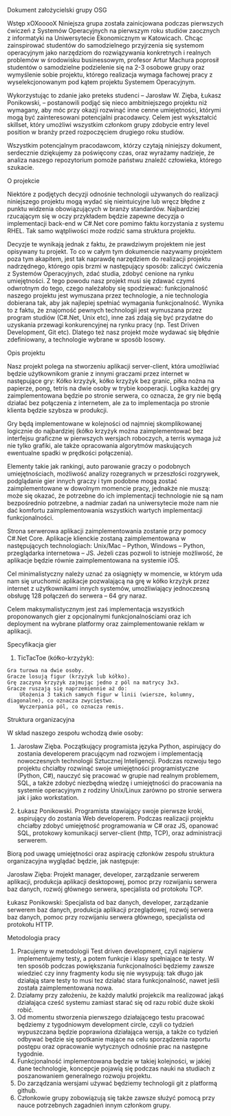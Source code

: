 Dokument założycielski grupy OSG

Wstęp
    xOXooooX
Niniejsza grupa została zainicjowana podczas pierwszych ćwiczeń z Systemów Operacyjnych na pierwszym roku studiów zaocznych z informatyki na Uniwersytecie Ekonomicznym w Katowicach. Chcąc zainspirować studentów do samodzielnego przyjrzenia się systemom operacyjnym jako narzędziom do rozwiązywania konkretnych i realnych problemów w środowisku businessowym, profesor Artur Machura poprosił studentów o samodzielne podzielenie się na 2-3 osobowe grupy oraz wymyślenie sobie projektu, którego realizacja wymaga fachowej pracy z wyselekcjonowanym pod kątem projektu Systemem Operacyjnym.

Wykorzystując to zdanie jako preteks studenci – Jarosław W. Zięba, Łukasz Ponikowski, – postanowili podjąć się nieco ambitniejszego projektu niż wymagany, aby móc przy okazji rozwinąć inne cenne umiejętności, którymi mogą być zainteresowani potencjalni pracodawcy. Celem jest wykształcić skillset, który umożliwi wszystkim członkom grupy zdobycie entry level position w branży przed rozpoczęciem drugiego roku studiów.

Wszystkim potencjalnym pracodawcom, którzy czytają niniejszy dokument, serdecznie dziękujemy za poświęcony czas, oraz wyrażamy nadzieje, że analiza naszego repozytorium pomoże państwu znaleźć człowieka, którego szukacie.


O projekcie

Niektóre z podjętych decyzji odnośnie technologii używanych do realizacji niniejszego projektu mogą wydać się nieintuicyjne lub wręcz błędne z punktu widzenia obowiązujących w branży standardów. Najbardziej rzucającym się w oczy przykładem będzie zapewne decyzja o implementacji back-end w C#.Net core pomimo faktu korzystania z systemu RHEL. Tak samo wątpliwości może rodzić sama struktura projektu.

Decyzje te wynikają jednak z faktu, że prawdziwym projektem nie jest opisywany tu projekt. To co w całym tym dokumencie nazywamy projektem poza tym akapitem, jest tak naprawdę narzędziem do realizacji projektu nadrzędnego, którego opis brzmi w następujący sposób: zaliczyć ćwiczenia z Systemów Operacyjnych, zdać studia, zdobyć cenione na rynku umiejętności. Z tego powodu nasz projekt musi się zdawać czymś odwrotnym do tego, czego należałoby się spodziewać: funkcjonalność naszego projektu jest wymuszana przez technologie, a nie technologia dobierana tak, aby jak najlepiej spełniać wymagania funkcjonalność. Wynika to z faktu, że znajomość pewnych technologii jest wymuszana przez program studiów (C#.Net, Unix etc), inne zaś zdają się być przydatne do uzyskania przewagi konkurencyjnej na rynku pracy (np. Test Driven Development, Git etc). Dlatego też nasz projekt może wydawać się błędnie zdefiniowany, a technologie wybrane w sposób losowy. 


Opis projektu

Nasz projekt polega na stworzeniu aplikacji server-client, która umożliwiać będzie użytkownikom granie z innymi graczami przez internet w następujące gry: Kółko krzyżyk, kółko krzyżyk bez granic, piłka nożna na papierze, pong, tetris na dwie osoby w trybie kooperacji. Logika każdej gry zaimplementowana będzie po stronie serwera, co oznacza, że gry nie będą działać bez połączenia z internetem, ale za to implementacja po stronie klienta będzie szybsza w produkcji. 

Gry będą implementowane w kolejności od najmniej skomplikowanej logicznie do najbardziej (kółko krzyżyk można zaimplementować bez interfejsu graficzne w pierwszych wersjach roboczych, a terris wymaga już nie tylko grafiki, ale także opracowania algorytmów maskujących ewentualne spadki w prędkości połączenia). 

Elementy takie jak rankingi, auto parowanie graczy o podobnych umiejętnościach, możliwość analizy rozegranych w przeszłości rozgrywek, podglądanie gier innych graczy i tym podobne mogą zostać zaimplementowane w dowolnym momencie pracy, jednakże nie muszą: może się okazać, że potrzebne do ich implementacji technologie nie są nam bezpośrednio potrzebne, a nadmiar zadań  na uniwersytecie może nam nie dać komfortu zaimplementowania wszystkich wartych implementacji funkcjonalności.

Strona serwerowa aplikacji zaimplementowania zostanie przy pomocy C#.Net Core. Aplikacje klienckie zostaną zaimplementowana w następujących technologiach: Unix/Mac – Python, Windows – Python, przeglądarka internetowa – JS. Jeżeli czas pozwoli to istnieje możliwość, że aplikacje będzie równie zaimplementowana na systemie iOS.

Cel minimalistyczny należy uznać za osiągnięty w momencie, w którym uda nam się uruchomić aplikacje pozwalającą na grę w kółko krzyżyk przez internet z użytkownikami innych systemów, umożliwiający jednoczesną obsługę 128 połączeń do serwera – 64 gry naraz.  

Celem maksymalistycznym jest zaś implementacja wszystkich proponowanych gier z opcjonalnymi funkcjonalnościami oraz ich deployment na wybrane platformy oraz zaimplementowanie reklam w aplikacji.

Specyfikacja gier
  1. TicTacToe (kółko-krzyżyk):
  
  	Gra turowa na dwie osoby. 
  	Gracze losują figur (krzyżyk lub kółko).
	Grę zaczyna krzyżyk zajmując jedno z pól na matrycy 3x3.
  	Gracze ruszają się naprzemiennie aż do:
	  	Ułożenia 3 takich samych figur w linii (wiersze, kolumny, diagonalne), co oznacza zwycięstwo.
		Wyczerpania pól, co oznacza remis. 


Struktura organizacyjna

W skład naszego zespołu wchodzą dwie osoby:

1. Jarosław Zięba. Początkujący programista języka Python, aspirujący do zostania developerem pracującym nad rozwojem i implementacją nowoczesnych technologii Sztucznej Inteligencji. Podczas rozwoju tego projektu chciałby rozwinąć swoje umiejętności programistyczne (Python, C#), nauczyć się pracować w grupie nad realnym problemem, SQL, a także zdobyć niezbędną wiedzę i umiejętności do pracowania na systemie operacyjnym z rodziny Unix/Linux zarówno po stronie serwera jak i jako workstation.

2. Łukasz Ponikowski. Programista stawiający swoje pierwsze kroki, aspirujący do zostania Web developerem. Podczas realizacji projektu chciałby zdobyć umiejętność programowania w C# oraz JS, opanować SQL, protokowy komunikacji server-client (http, TCP), oraz administracji serwerem.

Biorą pod uwagę umiejętności oraz aspirację członków zespołu struktura organizacyjna wyglądać będzie, jak następuje:

Jarosław Zięba: Projekt manager, developer, zarządzanie serwerem aplikacji, produkcja aplikacji desktopowej, pomoc przy rozwijaniu serwera baz danych, rozwój głównego serwera, specjalista od protokołu TCP.

Łukasz Ponikowski: Specjalista od baz danych, developer, zarządzanie serwerem baz danych, produkcja aplikacji przeglądowej, rozwój serwera baz danych, pomoc przy rozwijaniu serwera głównego, specjalista od protokołu HTTP.


Metodologia pracy

1. Pracujemy w metodologii Test driven development, czyli najpierw implementujemy testy, a potem funkcje i klasy spełniające te testy. W ten sposób podczas powiększania funkcjonalności będziemy zawsze wiedzieć czy inny fragmenty kodu się nie wysypują: tak długo jak działają stare testy to musi tez działać stara funkcjonalność, nawet jeśli została zaimplementowana nowa. 
2. Działamy przy założeniu, że każdy malutki projekcik ma realizować jakąś działająca cześć systemu zamiast starać się od razu robić duże skoki robić. 
3. Od momentu stworzenia pierwszego działającego testu pracować będziemy z tygodniowym development circle, czyli co tydzień wypuszczana będzie poprawiona działająca wersja, a także co tydzień odbywać będzie się spotkanie mające na celu sporządzenia raportu postępu oraz opracowanie wytycznych odnośnie prac na następne tygodnie.
4. Funkcjonalność implementowana będzie w takiej kolejności, w jakiej dane technologie, koncepcje pojawią się podczas nauki na studiach z poszanowaniem generalnego rozwoju projektu.
5. Do zarządzania wersjami używać będziemy technologii git z platformą github.
6. Członkowie grupy zobowiązują się także zawsze służyć pomocą przy nauce potrzebnych zagadnień innym członkom grupy.
